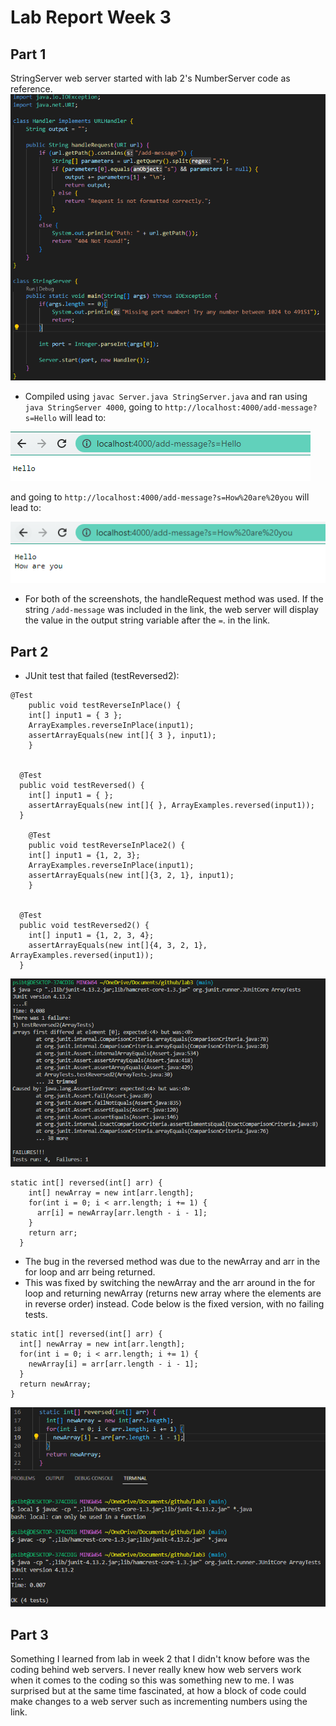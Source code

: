 # Lab Report Week 3
## Part 1
StringServer web server started with lab 2's NumberServer code as reference.
![stringserv](stringserv.PNG)
* Compiled using `javac Server.java StringServer.java` and ran using `java StringServer 4000`, going to `http://localhost:4000/add-message?s=Hello` will lead to:

![helloweb](helloweb.PNG)

and going to `http://localhost:4000/add-message?s=How%20are%20you` will lead to:

![web2](web2.PNG)
* For both of the screenshots, the handleRequest method was used. If the string `/add-message` was included in the link, the web server will display the value in the output string variable after the `=`. in the link.

## Part 2 
* JUnit test that failed (testReversed2):
```
@Test 
	public void testReverseInPlace() {
    int[] input1 = { 3 };
    ArrayExamples.reverseInPlace(input1);
    assertArrayEquals(new int[]{ 3 }, input1);
	}


  @Test
  public void testReversed() {
    int[] input1 = { };
    assertArrayEquals(new int[]{ }, ArrayExamples.reversed(input1));
  }
  
	@Test 
	public void testReverseInPlace2() {
    int[] input1 = {1, 2, 3};
    ArrayExamples.reverseInPlace(input1);
    assertArrayEquals(new int[]{3, 2, 1}, input1);
	}


  @Test
  public void testReversed2() {
    int[] input1 = {1, 2, 3, 4};
    assertArrayEquals(new int[]{4, 3, 2, 1}, ArrayExamples.reversed(input1));
  }
  ```

![fail1](fail1.PNG)
```
static int[] reversed(int[] arr) {
    int[] newArray = new int[arr.length];
    for(int i = 0; i < arr.length; i += 1) {
      arr[i] = newArray[arr.length - i - 1];
    }
    return arr;
  }
  ```
  * The bug in the reversed method was due to the newArray and arr in the for loop and arr being returned.
  * This was fixed by switching the newArray and the arr around in the for loop and returning newArray (returns new array where the elements are in reverse order) instead. Code below is the fixed version, with no failing tests.
  ```
  static int[] reversed(int[] arr) {
    int[] newArray = new int[arr.length];
    for(int i = 0; i < arr.length; i += 1) {
      newArray[i] = arr[arr.length - i - 1];
    }
    return newArray;
  }
  ```
  ![newfix](newfix.PNG)
  
  ## Part 3
  Something I learned from lab in week 2 that I didn't know before was the coding behind web servers. I never really knew how web servers work when it comes to the coding so this was something new to me. I was surprised but at the same time fascinated, at how a block of code could make changes to a web server such as incrementing numbers using the link.
  
  
